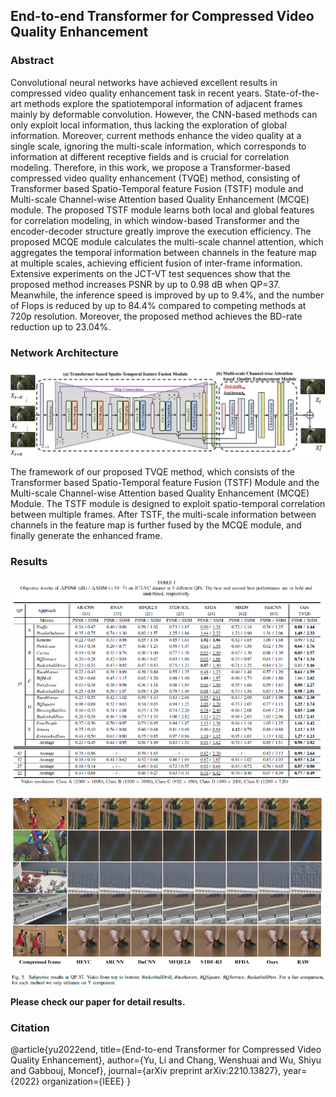 ## End-to-end Transformer for Compressed Video Quality Enhancement

### Abstract

Convolutional neural networks have achieved excellent results in compressed video quality enhancement task in recent years. State-of-the-art methods explore the spatiotemporal information of adjacent frames mainly by deformable convolution. However, the CNN-based methods can only exploit local information, thus lacking the exploration of global information. Moreover, current methods enhance the video quality at a single scale, ignoring the multi-scale information, which corresponds to information at different receptive fields and is crucial for correlation modeling. Therefore, in this work, we propose a Transformer-based compressed video quality enhancement (TVQE) method, consisting of Transformer based Spatio-Temporal feature Fusion (TSTF) module and Multi-scale Channel-wise Attention based Quality Enhancement (MCQE) module. The proposed TSTF module learns both local and global features for correlation modeling, in which window-based Transformer and the encoder-decoder structure greatly improve the execution efficiency. The proposed MCQE module calculates the multi-scale channel attention, which aggregates the temporal information between channels in the feature map at multiple scales, achieving efficient fusion of inter-frame information. Extensive experiments on the JCT-VT test sequences show that the proposed method increases PSNR by up to 0.98 dB when QP=37. Meanwhile, the inference speed is improved by up to 9.4%, and the number of Flops is reduced by up to 84.4% compared to competing methods at 720p resolution. Moreover, the proposed method achieves the BD-rate reduction up to 23.04%.

### Network Architecture

![tvqe](tvqe.jpg)

The framework of our proposed TVQE method, which consists of the Transformer based Spatio-Temporal feature Fusion (TSTF) Module and the Multi-scale Channel-wise Attention based Quality Enhancement (MCQE) Module. The TSTF module is designed to exploit spatio-temporal correlation between multiple frames. After TSTF, the multi-scale information between channels in the feature map is further fused by the MCQE module, and finally generate the enhanced frame.

### Results

![tvqe1](tvqe1.png)

![tvqe2](tvqe2.png)

**Please check our paper for detail results.**

### Citation

@article{yu2022end,
 title={End-to-end Transformer for Compressed Video Quality Enhancement},
 author={Yu, Li and Chang, Wenshuai and Wu, Shiyu and Gabbouj, Moncef},
 journal={arXiv preprint arXiv:2210.13827},
 year={2022}
 organization={IEEE}
}